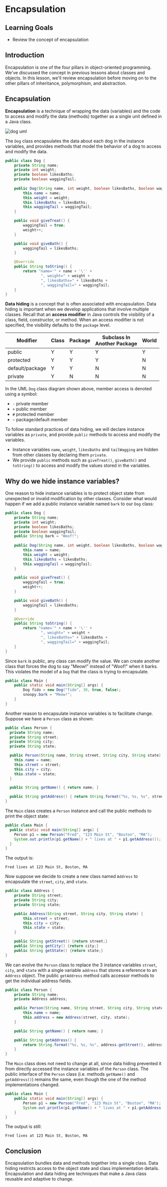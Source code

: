 # Encapsulation

## Learning Goals

- Review the concept of encapsulation

## Introduction

Encapsulation is one of the four pillars
in object-oriented programming. We've discussed the
concept in previous lessons about classes and objects.  In this
lesson, we'll review encapsulation before moving
on to the other pillars of inheritance, polymorphism, and abstraction.

## Encapsulation

**Encapsulation** is a technique of wrapping the data (variables)
and the code to access and modify the data (methods) together as a single unit
defined in a Java class.

![dog uml](https://curriculum-content.s3.amazonaws.com/6676/pillars/dog_uml.png)

The `Dog` class encapsulates the data about each dog
in the instance variables, and provides methods that model
the behavior of a dog to access and modify the data.

```java
public class Dog {
    private String name;
    private int weight;
    private boolean likesBaths;
    private boolean waggingTail;
    
    public Dog(String name, int weight, boolean likesBaths, boolean waggingTail) {
        this.name = name;
        this.weight = weight;
        this.likesBaths = likesBaths;
        this.waggingTail = waggingTail;
    }

    public void giveTreat() {
        waggingTail = true;
        weight++;
    }

    public void giveBath() {
        waggingTail = likesBaths;
    }

    @Override
    public String toString() {
        return "name='" + name + '\'' +
                ", weight=" + weight +
                ", likesBaths=" + likesBaths +
                ", waggingTail=" + waggingTail;
    }
}
```

**Data hiding** is a concept that is often
associated with encapsulation. Data hiding is important
when we develop applications that involve multiple classes.
Recall that an **access modifier** in Java
controls the visibility of a class, field, constructor, or method.
When an access modifier is not specified, the visibility defaults
to the `package` level.

| Modifier        | Class | Package  | Subclass In<br>Another Package  | World |
|-----------------|-------|----------|---------------------------------|-------|
| public          | Y     | Y        | Y                               | Y     | 
| protected       | Y     | Y        | Y                               | N     | 
| default/package | Y     | Y        | N                               | N     | 
| private         | Y     | N        | N                               | N     | 


In the UML `Dog` class diagram shown above,  member access is denoted using a symbol:

- `-` private member
- `+` public member
- `#` protected member
- `~` package/default member 

To follow standard practices of data hiding, we will declare instance variables
as `private`, and provide `public` methods to access and modify the variables.

- Instance variables `name`, `weight`, `likesBaths` and `tailWagging`
  are hidden from other classes by declaring them `private`.
- We provide `public` methods  such as `giveTreat()`, `giveBath()` and `toString()`
  to access and modify the values stored in the variables.

## Why do we hide instance variables?

One reason to hide instance variables is to protect object state
from unexpected or invalid modification by other classes.  Consider what would happen if
we add a public instance variable named `bark` to our `Dog` class:

```java
public class Dog {
    private String name;
    private int weight;
    private boolean likesBaths;
    private boolean waggingTail;
    public String bark = "Woof!";
    
    public Dog(String name, int weight, boolean likesBaths, boolean waggingTail) {
        this.name = name;
        this.weight = weight;
        this.likesBaths = likesBaths;
        this.waggingTail = waggingTail;
    }

    public void giveTreat() {
        waggingTail = true;
        weight++;
    }

    public void giveBath() {
        waggingTail = likesBaths;
    }

    @Override
    public String toString() {
        return "name='" + name + '\'' +
                ", weight=" + weight +
                ", likesBaths=" + likesBaths +
                ", waggingTail=" + waggingTail;
    }
}
```

Since `bark` is public, any class can modify the value.  We can create another
class that forces the dog to say "Meow!" instead of "Woof!"
when it barks.  This violates the model of a  `Dog` that the
class is trying to encapsulate.

```java
public class Main {
    public static void main(String[] args) {
        Dog fido = new Dog("fido", 30, true, false);
        snoopy.bark = "Meow!";
    }
}
```


Another reason to encapsulate instance variables is to facilitate change.
Suppose we have a `Person` class as shown:

```java
public class Person {
  private String name;
  private String street;
  private String city;
  private String state;

  public Person(String name, String street, String city, String state) {
    this.name = name;
    this.street = street;
    this.city = city;
    this.state = state;
  }

  public String getName() { return name; }

  public String getAddress() { return String.format("%s, %s, %s", street, city, state); }
}
```

The `Main` class creates a `Person` instance and call the public methods to print
the object state:

```java
public class Main {
  public static void main(String[] args) {
    Person p1 = new Person("Fred", "123 Main St", "Boston", "MA");
    System.out.println(p1.getName() + " lives at " + p1.getAddress());
  }
}
```

The output is:

```text
Fred lives at 123 Main St, Boston, MA
```

Now suppose we decide to create a new class named `Address` to encapsulate the `street`, `city`, and
`state`.  

```java
public class Address {
    private String street;
    private String city;
    private String state;

    public Address(String street, String city, String state) {
        this.street = street;
        this.city = city;
        this.state = state;
    }

    public String getStreet() {return street;}
    public String getCity() {return city;}
    public String getState() {return state;}
}
```

We can evolve the `Person` class to replace the 3 instance variables `street`, `city`, and `state`
with a single variable `address` that stores a reference to an `Address` object.
The public `getAddress` method calls  accessor methods to get the individual address fields.

```java
public class Person {
    private String name;
    private Address address; 

    public Person(String name, String street, String city, String state) {
        this.name = name;
        this.address = new Address(street, city, state);
    }

    public String getName() { return name; }

    public String getAddress() {
        return String.format("%s, %s, %s", address.getStreet(), address.getCity(), address.getState());
    }
}
```

The `Main` class does not need to change at all, since data hiding prevented
it from directly accessed the instance variables of the `Person` class.
The public interface of the `Person` class (i.e. methods `getName()` and `getAddress()`) remains the same,
even though the one of the method implementations changed.

```java
public class Main {
    public static void main(String[] args) {
        Person p1 = new Person("Fred", "123 Main St", "Boston", "MA");
        System.out.println(p1.getName() + " lives at " + p1.getAddress());
    }
}
```

The output is still:

```text
Fred lives at 123 Main St, Boston, MA
```

## Conclusion

Encapsulation bundles data and methods together into a single class.
Data hiding restricts access to the object state and class implementation details.
Encapsulation and data hiding are techniques that make a Java class reusable and adaptive to change.


